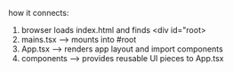 
how it connects:
1) browser loads index.html and finds <div id="root>
2) mains.tsx --> mounts <App /> into #root
3) App.tsx --> renders app layout and import components
4) components --> provides reusable UI pieces to App.tsx


